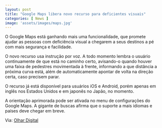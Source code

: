 ```yaml
---
layout: post
title: "Google Maps libera novo recurso para deficientes visuais"
categories: [ News ]
image: 'assets/images/maps.jpg'
---
```


O Google Maps está ganhando mais uma funcionalidade, que promete ajudar as pessoas com deficiência visual a chegarem a seus destinos a pé com mais segurança e facilidade. 

O novo recurso usa instrução por voz. A todo momento lembra o usuário continuamente de que está no caminho certo, avisando-o quando houver uma faixa de pedestres movimentada à frente, informando a que distância a próxima curva está, além de automaticamente apontar de volta na direção certa, caso precisem parar.

<script async src="https://pagead2.googlesyndication.com/pagead/js/adsbygoogle.js"></script>
<!-- Informat -->
<ins class="adsbygoogle"
     style="display:block"
     data-ad-client="ca-pub-2838251107855362"
     data-ad-slot="2327980059"
     data-ad-format="auto"
     data-full-width-responsive="true"></ins>
<script>
(adsbygoogle = window.adsbygoogle || []).push({});
</script>  

O recurso já está disponível para usuários iOS e Android, porém apenas em inglês nos Estados Unidos e em japonês no Japão, no momento. 

A orientação aprimorada pode ser ativada no menu de configurações do Google Maps. A gigante de buscas afirma que o suporte a mais idiomas e países deve chegar em breve.

Via: [Olhar Digital](https://olhardigital.com.br/video/google-maps-libera-novo-recurso-para-deficientes-visuais/91508)


